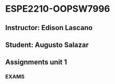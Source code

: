 # ESPE2210-OOPSW7996
## Instructor: Edison Lascano
## Student: Augusto Salazar
## Assignments unit 1
### EXAMS
